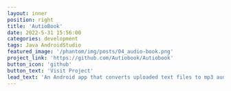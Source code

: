 ```yaml
---
layout: inner
position: right
title: 'AutioBook'
date: 2022-5-31 15:56:00
categories: development
tags: Java AndroidStudio
featured_image: '/phantom/img/posts/04_audio-book.png'
project_link: 'https://github.com/Autiobook/Autiobook'
button_icon: 'github'
button_text: 'Visit Project'
lead_text: 'An Android app that converts uploaded text files to mp3 audio files that users can listen to locally'
---
```

